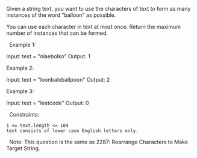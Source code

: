 Given a string text, you want to use the characters of text to form as many instances of the word "balloon" as possible.

You can use each character in text at most once. Return the maximum number of instances that can be formed.

 
Example 1:



Input: text = "nlaebolko"
Output: 1


Example 2:



Input: text = "loonbalxballpoon"
Output: 2


Example 3:

Input: text = "leetcode"
Output: 0


 
Constraints:


	1 <= text.length <= 104
	text consists of lower case English letters only.


 
Note: This question is the same as  2287: Rearrange Characters to Make Target String.
